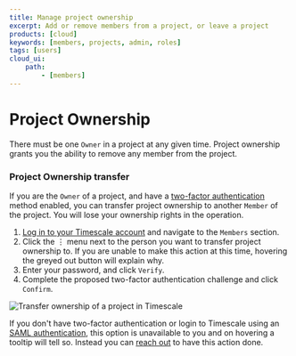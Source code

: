 ```yaml
---
title: Manage project ownership
excerpt: Add or remove members from a project, or leave a project
products: [cloud]
keywords: [members, projects, admin, roles]
tags: [users]
cloud_ui:
    path:
        - [members]
---
```


# Project Ownership

There must be one `Owner` in a project at any given time. Project ownership grants you the ability to remove any member from the project.
<Procedure>

### Project Ownership transfer

If you are the `Owner` of a project, and have a [two-factor authentication][2fa] method enabled, you can 
transfer project ownership to another `Member` of the project. You will lose your ownership rights in the operation.

1.  [Log in to your Timescale account][cloud-login] and navigate to
    the `Members` section.
2.  Click the ⋮ menu next to the person you want to transfer project ownership to. 
    If you are unable to make this action at this time, hovering the greyed out button will explain why.
3.  Enter your password, and click `Verify`.
4.  Complete the proposed two-factor authentication challenge and click `Confirm`.

<img class="main-content__illustration"
width={1375} height={944}
src="https://assets.timescale.com/docs/images/tsc-transfer-ownership.webp"
alt="Transfer ownership of a project in Timescale"/>

</Procedure>

<Highlight type="note">

If you don't have two-factor authentication or login to Timescale using an [SAML authentication][saml], this option is unavailable to you and on hovering a tooltip will tell so.
Instead you can [reach out](https://www.timescale.com/contact) to have this action done.

</Highlight>

[cloud-login]: https://console.cloud.timescale.com/
[saml]: /use-timescale/:currentVersion:/security/saml/
[2fa]: /use-timescale/:currentVersion:/security/multi-factor-authentication/